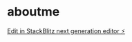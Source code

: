 # aboutme

[Edit in StackBlitz next generation editor ⚡️](https://stackblitz.com/~/github.com/sccermoo/aboutme)